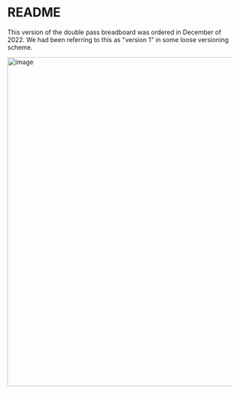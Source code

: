 # README

This version of the double pass breadboard was ordered in December of 2022.  We had been referring to this as "version 1" in some loose versioning scheme.

<img width="739" alt="image" src="https://user-images.githubusercontent.com/63123871/226499706-103d3e54-a34d-48ae-af30-a64b3af31a3d.png">